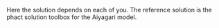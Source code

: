 Here the solution depends on each of you. The reference solution is the phact solution toolbox for the Aiyagari model.
